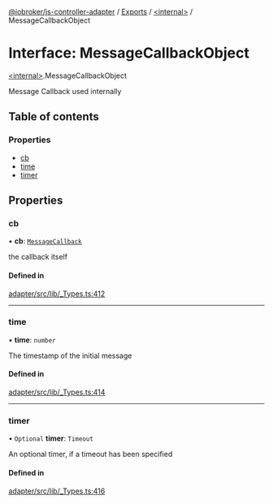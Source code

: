 [@iobroker/js-controller-adapter](../README.md) / [Exports](../modules.md) / [\<internal\>](../modules/internal_.md) / MessageCallbackObject

# Interface: MessageCallbackObject

[\<internal\>](../modules/internal_.md).MessageCallbackObject

Message Callback used internally

## Table of contents

### Properties

- [cb](internal_.MessageCallbackObject.md#cb)
- [time](internal_.MessageCallbackObject.md#time)
- [timer](internal_.MessageCallbackObject.md#timer)

## Properties

### cb

• **cb**: [`MessageCallback`](../modules/internal_.md#messagecallback)

the callback itself

#### Defined in

[adapter/src/lib/_Types.ts:412](https://github.com/ioBroker/ioBroker.js-controller/blob/818c4029/packages/adapter/src/lib/_Types.ts#L412)

___

### time

• **time**: `number`

The timestamp of the initial message

#### Defined in

[adapter/src/lib/_Types.ts:414](https://github.com/ioBroker/ioBroker.js-controller/blob/818c4029/packages/adapter/src/lib/_Types.ts#L414)

___

### timer

• `Optional` **timer**: `Timeout`

An optional timer, if a timeout has been specified

#### Defined in

[adapter/src/lib/_Types.ts:416](https://github.com/ioBroker/ioBroker.js-controller/blob/818c4029/packages/adapter/src/lib/_Types.ts#L416)
